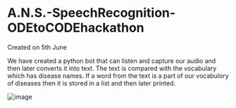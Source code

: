# A.N.S.-SpeechRecognition-ODEtoCODEhackathon

Created on 5th June

We have created a python bot that can listen and capture our audio and then later converts it into text.
The text is compared with the vocabulary which has disease names. If a word from the text is a part of our vocabulory of diseases then it is stored in a list and then later printed. 


![image](https://user-images.githubusercontent.com/44149956/120886277-bc890100-c60a-11eb-895b-f4f8a8b44623.png)

